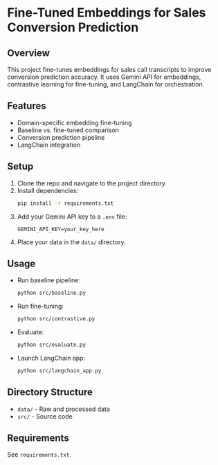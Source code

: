 # Fine-Tuned Embeddings for Sales Conversion Prediction

## Overview
This project fine-tunes embeddings for sales call transcripts to improve conversion prediction accuracy. It uses Gemini API for embeddings, contrastive learning for fine-tuning, and LangChain for orchestration.

## Features
- Domain-specific embedding fine-tuning
- Baseline vs. fine-tuned comparison
- Conversion prediction pipeline
- LangChain integration

## Setup
1. Clone the repo and navigate to the project directory.
2. Install dependencies:
   ```bash
   pip install -r requirements.txt
   ```
3. Add your Gemini API key to a `.env` file:
   ```env
   GEMINI_API_KEY=your_key_here
   ```
4. Place your data in the `data/` directory.

## Usage
- Run baseline pipeline:
  ```bash
  python src/baseline.py
  ```
- Run fine-tuning:
  ```bash
  python src/contrastive.py
  ```
- Evaluate:
  ```bash
  python src/evaluate.py
  ```
- Launch LangChain app:
  ```bash
  python src/langchain_app.py
  ```

## Directory Structure
- `data/` - Raw and processed data
- `src/` - Source code

## Requirements
See `requirements.txt`. 